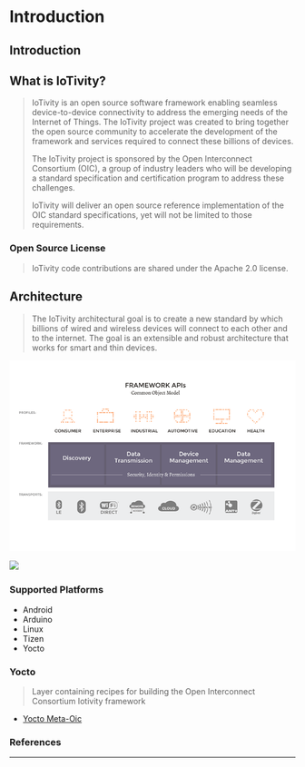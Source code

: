 # Introduction

## Introduction

## What is IoTivity?

> IoTivity is an open source software framework enabling seamless device-to-device connectivity to address the emerging needs of the Internet of Things. The IoTivity project was created to bring together the open source community to accelerate the development of the framework and services required to connect these billions of devices.
>
> The IoTivity project is sponsored by the Open Interconnect Consortium \(OIC\), a group of industry leaders who will be developing a standard specification and certification program to address these challenges.
>
> IoTivity will deliver an open source reference implementation of the OIC standard specifications, yet will not be limited to those requirements.

### Open Source License

> IoTivity code contributions are shared under the Apache 2.0 license.

## Architecture

> The IoTivity architectural goal is to create a new standard by which billions of wired and wireless devices will connect to each other and to the internet. The goal is an extensible and robust architecture that works for smart and thin devices.

![](.gitbook/assets/iotivity-architecture-small-v01.png)

![](http://i.stack.imgur.com/LCHmZ.png)

### Supported Platforms

* Android
* Arduino
* Linux
* Tizen
* Yocto

### Yocto

> Layer containing recipes for building the Open Interconnect Consortium Iotivity framework

* [Yocto Meta-Oic](http://git.yoctoproject.org/cgit/cgit.cgi/meta-oic/about/)

### References

* * * * * 
